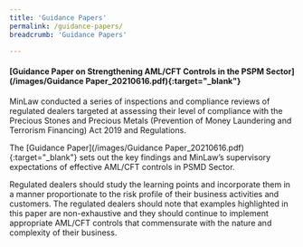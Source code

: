 ```yaml
---
title: 'Guidance Papers'
permalink: /guidance-papers/
breadcrumb: 'Guidance Papers'

---
```

#### [Guidance Paper on Strengthening AML/CFT Controls in the PSPM Sector](/images/Guidance Paper_20210616.pdf){:target="_blank"}

MinLaw conducted a series of inspections and compliance reviews of regulated dealers targeted at assessing their level of compliance with the Precious Stones and Precious Metals (Prevention of Money Laundering and Terrorism Financing) Act 2019 and Regulations.
 
The [Guidance Paper](/images/Guidance Paper_20210616.pdf){:target="_blank"} sets out the key findings and MinLaw’s supervisory expectations of effective AML/CFT controls in PSMD Sector. 

Regulated dealers should study the learning points and incorporate them in a manner proportionate to the risk profile of their business activities and customers. The regulated dealers should note that examples highlighted in this paper are non-exhaustive and they should continue to implement appropriate AML/CFT controls that commensurate with the nature and complexity of their business.
